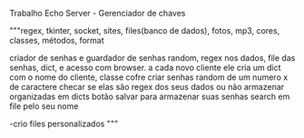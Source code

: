 Trabalho Echo Server - Gerenciador de chaves



"""regex, tkinter, socket, sites, files(banco de dados), fotos, mp3, cores, classes, métodos, format

criador de senhas e guardador de senhas
random, regex nos dados, file das senhas, dict, e acesso com browser.
a cada novo cliente ele cria um dict com o nome do cliente, classe cofre
criar senhas random de um numero x de caractere
checar se elas são regex dos seus dados ou não
armazenar organizadas em dicts
botão salvar para armazenar suas senhas
search em file pelo seu nome

-crio files personalizados
"""